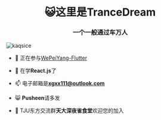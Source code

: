 <h1 align="center">😺这里是TranceDream</h1>
<h3 align="center">一个一般通过车万人</h3>

<p align="left"> <img src="https://komarev.com/ghpvc/?username=kaqsice&label=Profile%20views&color=ffadfc&style=flat-square" alt="kaqsice" /> </p>

- 🔭 正在参与[WePeiYang-Flutter](https://github.com/twtstudio/WePeiYang-Flutter)

- 🌱 在学**React.js**了

- 📫 电子邮箱是**xgxx111@outlook.com**

- 😸 **Pusheen**请多发

- 🍙 TJU东方交流群**天大深夜雀食堂**欢迎您的加入
